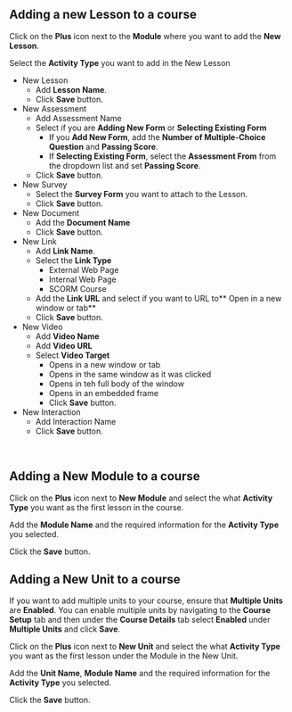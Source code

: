 ## Adding a new Lesson to a course
Click on the **Plus** icon next to the **Module** where you want to add the **New Lesson**.

Select the **Activity Type** you want to add in the New Lesson
* New Lesson
	* Add **Lesson Name**. 
	* Click **Save** button.
* New Assessment
	* Add Assessment Name
	* Select if you are **Adding New Form** or **Selecting Existing Form**
		* If you **Add New Form**, add the **Number of Multiple-Choice Question** and **Passing Score**.
		* If **Selecting Existing Form**, select the **Assessment From** from the dropdown list and set **Passing Score**.
	* Click **Save** button.
* New Survey
	* Select the **Survey Form** you want to attach to the Lesson.
	* Click **Save** button.
* New Document
	* Add the **Document Name**
	* Click **Save** button.
* New Link
	* Add **Link Name**.
	* Select the **Link Type**
		* External Web Page
		* Internal Web Page
		* SCORM Course
	* Add the **Link URL** and select if you want to URL to** Open in a new window or tab**
	* Click **Save** button.
* New Video
	* Add **Video Name**
	* Add **Video URL**
	* Select **Video Target**
		* Opens in a new window or tab
		* Opens in the same window as it was clicked
		* Opens in teh full body of the window
		* Opens in an embedded frame
		*  Click **Save** button.
* New Interaction
	* Add Interaction Name
	* Click **Save** button.
<br>

## Adding a New Module to a course
Click on the **Plus** icon next to **New Module** and select the what **Activity Type** you want as the first lesson in the course.

Add the **Module Name** and the required information for the **Activity Type** you selected. 

Click the **Save** button.
<br>

## Adding a New Unit to a course
If you want to add multiple units to your course, ensure that **Multiple Units** are **Enabled**. You can enable multiple units by navigating to the **Course Setup** tab and then under the **Course Details** tab select **Enabled** under **Multiple Units** and click **Save**.

Click on the **Plus** icon next to **New Unit** and select the what **Activity Type** you want as the first lesson under the Module in the New Unit.

Add the **Unit Name**, **Module Name** and the required information for the **Activity Type** you selected.

Click the **Save** button.
<br>
